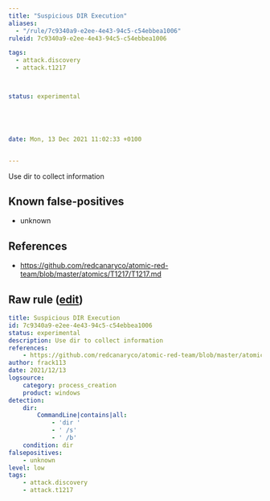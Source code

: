 ```yaml
---
title: "Suspicious DIR Execution"
aliases:
  - "/rule/7c9340a9-e2ee-4e43-94c5-c54ebbea1006"
ruleid: 7c9340a9-e2ee-4e43-94c5-c54ebbea1006

tags:
  - attack.discovery
  - attack.t1217



status: experimental





date: Mon, 13 Dec 2021 11:02:33 +0100


---
```


Use dir to collect information

<!--more-->


## Known false-positives

* unknown



## References

* https://github.com/redcanaryco/atomic-red-team/blob/master/atomics/T1217/T1217.md


## Raw rule ([edit](https://github.com/SigmaHQ/sigma/edit/master/rules/windows/process_creation/proc_creation_win_susp_dir.yml))
```yaml
title: Suspicious DIR Execution
id: 7c9340a9-e2ee-4e43-94c5-c54ebbea1006
status: experimental
description: Use dir to collect information
references:
    - https://github.com/redcanaryco/atomic-red-team/blob/master/atomics/T1217/T1217.md
author: frack113
date: 2021/12/13
logsource:
    category: process_creation
    product: windows
detection:
    dir:
        CommandLine|contains|all:
            - 'dir '
            - ' /s'
            - ' /b'
    condition: dir
falsepositives:
    - unknown
level: low
tags:
    - attack.discovery
    - attack.t1217
```

